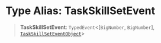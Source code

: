 # Type Alias: TaskSkillSetEvent

> **TaskSkillSetEvent**: `TypedEvent`\<\[`BigNumber`, `BigNumber`\], [`TaskSkillSetEventObject`](../interfaces/TaskSkillSetEventObject.md)\>
